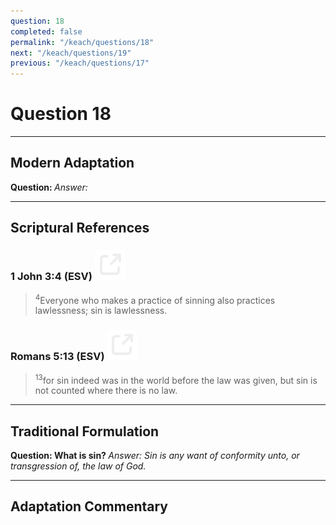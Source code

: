 ```yaml
---
question: 18
completed: false
permalink: "/keach/questions/18"
next: "/keach/questions/19"
previous: "/keach/questions/17"
---
```

# Question 18
---
## Modern Adaptation
<strong>
    Question:
</strong>

<em>
    Answer:
</em>

---
## Scriptural References
### 1 John 3:4 (ESV) <a href="https://biblegateway.com/passage/?search=1+John+3%3A4&version=ESV"><img src="/assets/svg/link.svg"/></a>
> <sup>4</sup>Everyone who makes a practice of sinning also practices lawlessness; sin is lawlessness.

### Romans 5:13 (ESV) <a href="https://biblegateway.com/passage/?search=Romans+5%3A13&version=ESV"><img src="/assets/svg/link.svg"/></a>
> <sup>13</sup>for sin indeed was in the world before the law was given, but sin is not counted where there is no law.

---
## Traditional Formulation
<strong>
    Question: What is sin?
</strong>

<em>
    Answer: Sin is any want of conformity unto, or transgression of, the law of God.
</em>

---
## Adaptation Commentary
